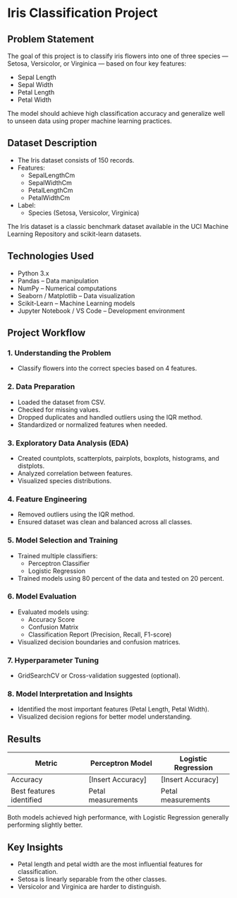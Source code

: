 # Iris Classification Project

## Problem Statement

The goal of this project is to classify iris flowers into one of three species — Setosa, Versicolor, or Virginica — based on four key features:
- Sepal Length
- Sepal Width
- Petal Length
- Petal Width

The model should achieve high classification accuracy and generalize well to unseen data using proper machine learning practices.

## Dataset Description

- The Iris dataset consists of 150 records.
- Features:
  - SepalLengthCm
  - SepalWidthCm
  - PetalLengthCm
  - PetalWidthCm
- Label:
  - Species (Setosa, Versicolor, Virginica)

The Iris dataset is a classic benchmark dataset available in the UCI Machine Learning Repository and scikit-learn datasets.

## Technologies Used

- Python 3.x
- Pandas – Data manipulation
- NumPy – Numerical computations
- Seaborn / Matplotlib – Data visualization
- Scikit-Learn – Machine Learning models
- Jupyter Notebook / VS Code – Development environment

## Project Workflow

### 1. Understanding the Problem
- Classify flowers into the correct species based on 4 features.

### 2. Data Preparation
- Loaded the dataset from CSV.
- Checked for missing values.
- Dropped duplicates and handled outliers using the IQR method.
- Standardized or normalized features when needed.

### 3. Exploratory Data Analysis (EDA)
- Created countplots, scatterplots, pairplots, boxplots, histograms, and distplots.
- Analyzed correlation between features.
- Visualized species distributions.

### 4. Feature Engineering
- Removed outliers using the IQR method.
- Ensured dataset was clean and balanced across all classes.

### 5. Model Selection and Training
- Trained multiple classifiers:
  - Perceptron Classifier
  - Logistic Regression
- Trained models using 80 percent of the data and tested on 20 percent.

### 6. Model Evaluation
- Evaluated models using:
  - Accuracy Score
  - Confusion Matrix
  - Classification Report (Precision, Recall, F1-score)
- Visualized decision boundaries and confusion matrices.

### 7. Hyperparameter Tuning
- GridSearchCV or Cross-validation suggested (optional).

### 8. Model Interpretation and Insights
- Identified the most important features (Petal Length, Petal Width).
- Visualized decision regions for better model understanding.

## Results

| Metric                  | Perceptron Model | Logistic Regression |
|--------------------------|------------------|----------------------|
| Accuracy                 | [Insert Accuracy] | [Insert Accuracy]     |
| Best features identified | Petal measurements | Petal measurements  |

Both models achieved high performance, with Logistic Regression generally performing slightly better.

## Key Insights

- Petal length and petal width are the most influential features for classification.
- Setosa is linearly separable from the other classes.
- Versicolor and Virginica are harder to distinguish.



